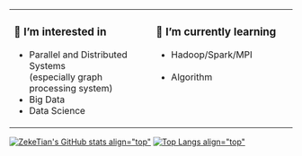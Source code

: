 <table>
<tr valign="top">
<td>
  
### 💖 I’m interested in

- Parallel and Distributed Systems &emsp; &emsp;
  <br> (especially graph processing system)
- Big Data
- Data Science
</td>

<td>
  
### 🌱 I’m currently learning

- Hadoop/Spark/MPI &emsp; &emsp; &emsp; &emsp; &emsp;
- Algorithm              
</td>
</tr>
</table>

  
[![ZekeTian's GitHub stats align="top"](https://github-readme-stats.zeketian.vercel.app/api?username=zeketian&count_private=true&show_icons=true)](https://github.com/ZekeTian)
[![Top Langs align="top"](https://github-readme-stats.zeketian.vercel.app/api/top-langs/?username=zeketian&layout=compact)](https://github.com/ZekeTian)
